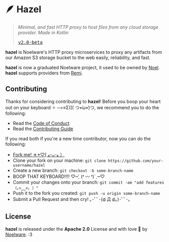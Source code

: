 # 🪶 Hazel
> *Minimal, and fast HTTP proxy to host files from any cloud storage provider. Made in Kotlin*
>
> <kbd>[v2.0-beta](https://github.com/Noelware/hazel/releases/2.0.0-beta)</kbd>

**hazel** is Noelware's HTTP proxy microservices to proxy any artifacts from our Amazon S3 storage bucket to the web easily, reliability,
and fast.

**hazel** is now a graduated Noelware project, it used to be owned by [Noel](https://floofy.dev). **hazel** supports providers
from [Remi](https://github.com/Noelware/remi).

## Contributing
Thanks for considering contributing to **hazel**! Before you boop your heart out on your keyboard ✧ ─=≡Σ((( つ•̀ω•́)つ, we recommend you to do the following:

- Read the [Code of Conduct](./.github/CODE_OF_CONDUCT.md)
- Read the [Contributing Guide](./.github/CONTRIBUTING.md)

If you read both if you're a new time contributor, now you can do the following:

- [Fork me! ＊*♡( ⁎ᵕᴗᵕ⁎ ）](https://github.com/Noelware/hazel/fork)
- Clone your fork on your machine: `git clone https://github.com/your-username/hazel`
- Create a new branch: `git checkout -b some-branch-name`
- BOOP THAT KEYBOARD!!!! ♡┉ˏ͛ (❛ 〰 ❛)ˊˎ┉♡
- Commit your changes onto your branch: `git commit -am "add features （｡>‿‿<｡ ）"`
- Push it to the fork you created: `git push -u origin some-branch-name`
- Submit a Pull Request and then cry! ｡･ﾟﾟ･(థ Д థ。)･ﾟﾟ･｡

## License
**hazel** is released under the **Apache 2.0** License and with love :purple_heart: by [Noelware](https://noelware.org). :3
